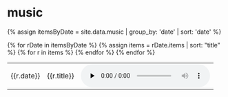 # music
{% assign itemsByDate = site.data.music | group_by: 'date' | sort: 'date' %}

<table>
    {% for rDate in itemsByDate %}
        {% assign items = rDate.items | sort: "title" %}
        {% for r in items %}
            <tr>
                <td>{{r.date}}</td>
                <td>
                    {{r.title}}
                </td>
                <td>
                    <audio src="{{site.url}}/recordings/{{r.path}}" controls controlsList="nodownload" preload="none" />
                </td>
            </tr>
        {% endfor %}
    {% endfor %}
</table>

